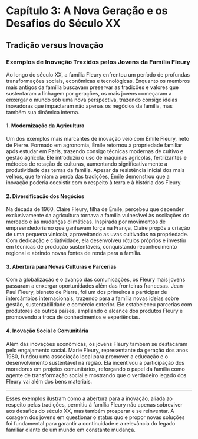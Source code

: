 
# Capítulo 3: A Nova Geração e os Desafios do Século XX

## Tradição versus Inovação

### Exemplos de Inovação Trazidos pelos Jovens da Família Fleury

Ao longo do século XX, a família Fleury enfrentou um período de profundas transformações sociais, econômicas e tecnológicas. Enquanto os membros mais antigos da família buscavam preservar as tradições e valores que sustentaram a linhagem por gerações, os mais jovens começaram a enxergar o mundo sob uma nova perspectiva, trazendo consigo ideias inovadoras que impactaram não apenas os negócios da família, mas também sua dinâmica interna.

#### 1. Modernização da Agricultura

Um dos exemplos mais marcantes de inovação veio com Émile Fleury, neto de Pierre. Formado em agronomia, Émile retornou à propriedade familiar após estudar em Paris, trazendo consigo técnicas modernas de cultivo e gestão agrícola. Ele introduziu o uso de máquinas agrícolas, fertilizantes e métodos de rotação de culturas, aumentando significativamente a produtividade das terras da família. Apesar da resistência inicial dos mais velhos, que temiam a perda das tradições, Émile demonstrou que a inovação poderia coexistir com o respeito à terra e à história dos Fleury.

#### 2. Diversificação dos Negócios

Na década de 1960, Claire Fleury, filha de Émile, percebeu que depender exclusivamente da agricultura tornava a família vulnerável às oscilações do mercado e às mudanças climáticas. Inspirada por movimentos de empreendedorismo que ganhavam força na França, Claire propôs a criação de uma pequena vinícola, aproveitando as uvas cultivadas na propriedade. Com dedicação e criatividade, ela desenvolveu rótulos próprios e investiu em técnicas de produção sustentáveis, conquistando reconhecimento regional e abrindo novas fontes de renda para a família.

#### 3. Abertura para Novas Culturas e Parcerias

Com a globalização e o avanço das comunicações, os Fleury mais jovens passaram a enxergar oportunidades além das fronteiras francesas. Jean-Paul Fleury, bisneto de Pierre, foi um dos primeiros a participar de intercâmbios internacionais, trazendo para a família novas ideias sobre gestão, sustentabilidade e comércio exterior. Ele estabeleceu parcerias com produtores de outros países, ampliando o alcance dos produtos Fleury e promovendo a troca de conhecimentos e experiências.

#### 4. Inovação Social e Comunitária

Além das inovações econômicas, os jovens Fleury também se destacaram pelo engajamento social. Marie Fleury, representante da geração dos anos 1980, fundou uma associação local para promover a educação e o desenvolvimento sustentável na região. Ela incentivou a participação dos moradores em projetos comunitários, reforçando o papel da família como agente de transformação social e mostrando que o verdadeiro legado dos Fleury vai além dos bens materiais.

---

Esses exemplos ilustram como a abertura para a inovação, aliada ao respeito pelas tradições, permitiu à família Fleury não apenas sobreviver aos desafios do século XX, mas também prosperar e se reinventar. A coragem dos jovens em questionar o status quo e propor novas soluções foi fundamental para garantir a continuidade e a relevância do legado familiar diante de um mundo em constante mudança.
```

